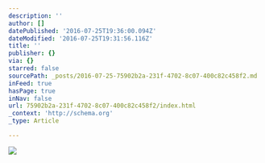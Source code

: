 ```yaml
---
description: ''
author: []
datePublished: '2016-07-25T19:36:00.094Z'
dateModified: '2016-07-25T19:31:56.116Z'
title: ''
publisher: {}
via: {}
starred: false
sourcePath: _posts/2016-07-25-75902b2a-231f-4702-8c07-400c82c458f2.md
inFeed: true
hasPage: true
inNav: false
url: 75902b2a-231f-4702-8c07-400c82c458f2/index.html
_context: 'http://schema.org'
_type: Article

---
```

![](https://the-grid-user-content.s3-us-west-2.amazonaws.com/d40c2cbb-c3f0-451b-a9da-3e9ebc0d4a62.jpg)